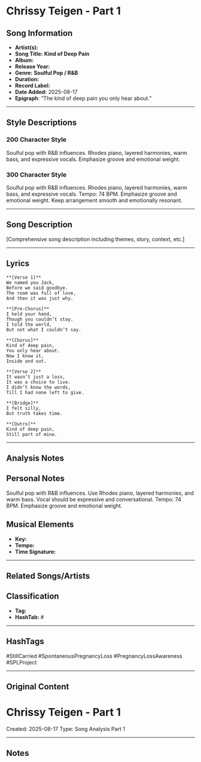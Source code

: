 # Chrissy Teigen - Part 1

## Song Information
- **Artist(s):** 
- **Song Title:** **Kind of Deep Pain**
- **Album:** 
- **Release Year:** 
- **Genre:** **Soulful Pop / R&B**
- **Duration:** 
- **Record Label:** 
- **Date Added:** 2025-08-17
- **Epigraph**: “The kind of deep pain you only hear about.”

---

## Style Descriptions
### 200 Character Style
Soulful pop with R&B influences. Rhodes piano, layered harmonies, warm bass, and expressive vocals. Emphasize groove and emotional weight.

### 300 Character Style  
Soulful pop with R&B influences. Rhodes piano, layered harmonies, warm bass, and expressive vocals. Tempo: 74 BPM. Emphasize groove and emotional weight. Keep arrangement smooth and emotionally resonant.

---

## Song Description
[Comprehensive song description including themes, story, context, etc.]

---

## Lyrics
```
**[Verse 1]**  
We named you Jack,  
Before we said goodbye.  
The room was full of love,  
And then it was just why.

**[Pre-Chorus]**  
I held your hand,  
Though you couldn’t stay.  
I told the world,  
But not what I couldn’t say.

**[Chorus]**  
Kind of deep pain,  
You only hear about.  
Now I know it,  
Inside and out.

**[Verse 2]**  
It wasn’t just a loss,  
It was a choice to live.  
I didn’t know the words,  
Till I had none left to give.

**[Bridge]**  
I felt silly,  
But truth takes time.

**[Outro]**  
Kind of deep pain,  
Still part of mine.
```

---

## Analysis Notes


## Personal Notes
Soulful pop with R&B influences. Use Rhodes piano, layered harmonies, and warm bass. Vocal should be expressive and conversational. Tempo: 74 BPM. Emphasize groove and emotional weight.

## Musical Elements
- **Key:** 
- **Tempo:** 
- **Time Signature:** 

---

## Related Songs/Artists


## Classification
- **Tag:** 
- **HashTab:** #

---

## HashTags
#StillCarried #SpontaneousPregnancyLoss #PregnancyLossAwareness #SPLProject

---

## Original Content
# Chrissy Teigen - Part 1





Created: 2025-08-17
Type: Song Analysis Part 1

---

## Notes

